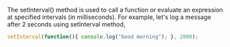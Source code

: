 
  The setInterval() method is used to call a function or evaluate an expression at specified intervals (in milliseconds). For example, let's log a message after 2 seconds using setInterval method,

  ```javascript
  setInterval(function(){ console.log("Good morning"); }, 2000);
  ```
